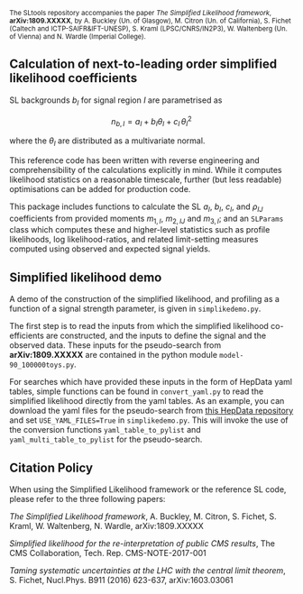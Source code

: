 <sup>The SLtools repository accompanies the paper 
*The Simplified Likelihood framework*, **arXiv:1809.XXXXX**, by A. Buckley (Un. of Glasgow), M. Citron (Un. of California), S. Fichet (Caltech and ICTP-SAIFR&IFT-UNESP), S. Kraml (LPSC/CNRS/IN2P3), W. Waltenberg (Un. of Vienna) and N. Wardle (Imperial College).</sup>



Calculation of next-to-leading order simplified likelihood coefficients
-----------------------------------------------------------------------

SL backgrounds $`b_I`$ for signal region $`I`$ are parametrised as
```math
n_{b,I} = a_I + b_I \theta_I + c_I \, \theta_I^2
```
where the $`\theta_I`$ are distributed as a multivariate normal.

This reference code has been written with reverse engineering and
comprehensibility of the calculations explicitly in mind. While it computes
likelihood statistics on a reasonable timescale, further (but less readable)
optimisations can be added for production code.

This package includes functions to calculate the SL $`a_I`$, $`b_I`$, $`c_I`$, and
$`\rho_{IJ}`$ coefficients from provided moments $`m_{1,I}`$, $`m_{2,IJ}`$ and
$`m_{3,I}`$; and an `SLParams` class which computes these and higher-level
statistics such as profile likelihoods, log likelihood-ratios, and related
limit-setting measures computed using observed and expected signal yields.

Simplified likelihood demo
-----------------------------------------------------------------------

A demo of the construction of the simplified likelihood, and profiling as a function of a signal strength parameter, is given in `simplikedemo.py`. 

The first step is to read the inputs from which the simplified likelihood co-efficients are constructed, and the inputs to define the signal and the observed data. These inputs for the pseudo-search from **arXiv:1809.XXXXX** are contained in the python module `model-90_100000toys.py`. 

For searches which have provided these inputs in the form of HepData yaml tables, simple functions can be found in `convert_yaml.py` to read the simplified likelihood directly from the yaml tables. As an example, you can download the yaml files for the pseudo-search from [this HepData repository](https://www.hepdata.net/record/sandbox/1535641814 "HepData for pseudo-search") and set `USE_YAML_FILES=True` in `simplikedemo.py`. This will invoke the use of the conversion functions `yaml_table_to_pylist` and `yaml_multi_table_to_pylist` for the pseudo-search. 

Citation Policy
-------------------------------------------------------------------------

When using the Simplified Likelihood framework or the reference SL code, please refer to the three following papers:

*The Simplified Likelihood framework*, A. Buckley, M. Citron, S. Fichet, S. Kraml, W. Waltenberg, N. Wardle, arXiv:1809.XXXXX

*Simplified likelihood for the re-interpretation of public CMS results*, The CMS Collaboration, Tech. Rep. CMS-NOTE-2017-001

*Taming systematic uncertainties at the LHC with the central limit theorem*, S. Fichet, Nucl.Phys. B911 (2016) 623-637, arXiv:1603.03061
 
